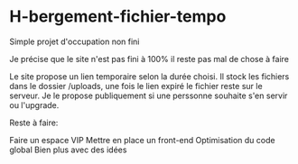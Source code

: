 # H-bergement-fichier-tempo

Simple projet d'occupation non fini

Je précise que le site n'est pas fini à 100% il reste pas mal de chose à faire 

Le site propose un lien temporaire selon la durée choisi.
Il stock les fichiers dans le dossier /uploads, une fois le lien expiré le fichier reste sur le serveur.
Je le propose publiquement si une perssonne souhaite s'en servir ou l'upgrade.

Reste à faire:

Faire un espace VIP
Mettre en place un front-end
Optimisation du code global
Bien plus avec des idées

